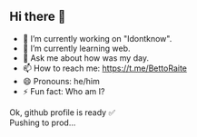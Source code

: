## Hi there 👋



<!--
**BettoRaite/BettoRaite** is a ✨ _special_ ✨ repository because its `README.md` (this file) appears on your GitHub profile.

Here are some ideas to get you started:
-->

- 🔭 I’m currently working on "Idontknow". 
- 🌱 I’m currently learning web.
- 💬 Ask me about how was my day.
- 📫 How to reach me: https://t.me/BettoRaite
- 😄 Pronouns: he/him
- ⚡ Fun fact: Who am I?

Ok, github profile is ready ✅
<br />
Pushing to prod...
